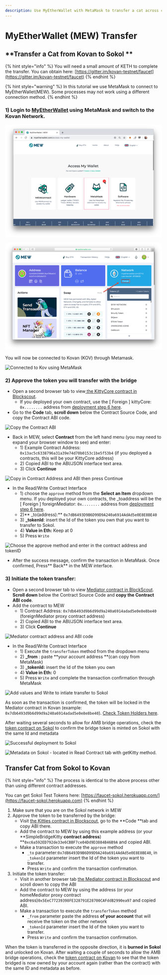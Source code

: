 ```yaml
---
description: Use MyEtherWallet with MetaMask to transfer a cat across chains
---
```


# MyEtherWallet (MEW) Transfer

## **Transfer a Cat from Kovan to Sokol **

{% hint style="info" %}
You will need a small amount of KETH to complete the transfer.  You can obtain here: [https://gitter.im/kovan-testnet/faucet](https://gitter.im/kovan-testnet/faucet)
{% endhint %}

{% hint style="warning" %}
In this tutorial we use MetaMask to connect to MyEtherWallet(MEW). Some processes may not work using a different connection method.
{% endhint %}

### 1) Login to [MyEtherWallet](https://www.myetherwallet.com) using MetaMask and switch to the Kovan Network.

![Login to MEW with MetaMask](<../../.gitbook/assets/mm1 (1).png>)

![Switch to Kovan in MetaMask](../../.gitbook/assets/kov1.png)

You will now be connected to Kovan (KOV) through Metamask.

![Connected to Kov using MetaMask](../../.gitbook/assets/mewkov.png)

### 2) Approve the token you will transfer with the bridge

* Open a second browser tab to view[ the KittyCore contract in Blockscout](https://blockscout.com/eth/kovan/address/0x13ac5c6338796a31a39e74d70b0153c1be5f53b4/contracts).&#x20;
  * If you deployed your own contract, use the \[ Foreign ] kittyCore: `0x........` address from [deployment step 6 here](deploy-cryptokitty-contracts.md#6-deploy-contracts).
* Go to the **Code** tab, **scroll down** below the Contract Source Code, and copy the Contract ABI code.

![Copy the Contract ABI](<../../.gitbook/assets/contract\_abi (1).png>)

* Back in MEW, select **Contract** from the left hand menu (you may need to expand your browser window to see) and enter:
  * 1\) Example Contract Address:  `0x13ac5c6338796a31a39e74d70b0153c1be5f53b4` (if you deployed a contracts, this will be your KittyCore address)
  * 2\) Copied ABI to the ABI/JSON interface text area.
  * 3\) Click **Continue**

![Copy in Contract Address and ABI then press Continue](<../../.gitbook/assets/abi (1).png>)

* In the Read/Write Contract Interface
  * 1\) choose the `approve` method from the **Select an Item** dropdown menu. If you deployed your own contracts, the \_toaddress will be the \[ Foreign ] foreignMediator: `0x........` address from [deployment step 6 here](deploy-cryptokitty-contracts.md#6-deploy-contracts).
  * 2\)**  \_to(address):** `0x7dB6493D9B6D99D9A240a6914AdAd5e0E8E8BE40`
  * 3\) **\_tokenId**: insert the Id of the token you own that you want to transfer to Sokol.&#x20;
  * 4\) **Value in Eth:** Keep at 0
  * 5\) Press `Write`

![Choose the approve method and enter in the contract address and tokenID](../../.gitbook/assets/interact.png)

* After the success message, confirm the transaction in MetaMask. Once confirmed, Press** Back** in the MEW interface.

### &#x20;  3)  Initiate the token transfer:

* Open a second browser tab to view [Mediator contract in BlockScout](https://blockscout.com/eth/kovan/address/0xa58728538b77680f303e07d418259a68d3e66991/contracts). **Scroll down** below the Contract Source Code and **copy the Contract ABI code**.
* Add the contract to MEW
  * 1\) Contract Address:  `0x7db6493d9b6d99d9a240a6914adad5e0e8e8be40` (foreignMediator proxy contract address)
  * 2\) Copied ABI to the ABI/JSON interface text area.
  * 3\) Click **Continue**

![Mediator contract address and ABI code](../../.gitbook/assets/tt22.png)

* In the Read/Write Contract Interface
  * 1\) Execute the `transferToken` method from the dropdown menu
  * 2\)  **\_from** : paste **your account address **(can copy from MetaMask)
  * 3\) **\_tokenId:** insert the Id of the token you own
  * 4\) **Value in Eth:** 0
  * 5\) Press `Write` and complete the transaction confirmation through MetaMask

![Add values and Write to intiate transfer to Sokol](../../.gitbook/assets/interact2.png)

As soon as the transaction is confirmed,  the token will be locked in the Mediator contract in Kovan (example: `0x7db6493d9b6d99d9a240a6914adad5e0e8e8be40`). [Check Token Holders here](https://blockscout.com/eth/kovan/tokens/0x13ac5c6338796a31a39e74d70b0153c1be5f53b4/token\_holders).

After waiting several seconds to allow for AMB bridge operations, check the [token contract on Sokol](https://blockscout.com/poa/sokol/tokens/0xc6a592ED792de33e6CBBF7ce04Dd9D3884B46B9A/inventory) to confirm the bridge token is minted on Sokol with the same Id and metadata

![Successful deployment to Sokol](../../.gitbook/assets/15.png)

![Metadata on Sokol - located in Read Contract tab with getKitty method. ](../../.gitbook/assets/metadata.png)

## **Transfer Cat from Sokol to Kovan**

{% hint style="info" %}
The process is identical to the above process other than  using different contract addresses.&#x20;

You can get Sokol Test Tokens here: [https://faucet-sokol.herokuapp.com/](https://faucet-sokol.herokuapp.com)
{% endhint %}

1. Make sure that you are on the Sokol network in MEW
2. Approve the token to be transferred by the bridge:
   * Visit [the Kitties contract in Blockscout](https://blockscout.com/poa/sokol/address/0xc6a592ED792de33e6CBBF7ce04Dd9D3884B46B9A/contracts), go to the **Code **tab and copy ABI there.
   * Add the contract to MEW by using this example address (or your **SimpleBridgeKitty **contract address**) **`0xc6a592ED792de33e6CBBF7ce04Dd9D3884B46B9A` and copied ABI.
   * Make a transaction to execute the `approve` method
     * &#x20;`_to` parameter:`0x7dB6493D9B6D99D9A240a6914AdAd5e0E8E8BE40`, in `_tokenId` parameter insert the Id of the token you want to transfer.&#x20;
     * Press `Write` and confirm the transaction confirmation.
3. Initiate the token transfer:
   * Visit in another browser tab [the Mediator contract in Blockscout](https://blockscout.com/poa/sokol/address/0x521211789711e7048e900d16310e1de940b1e53b/contracts) and scroll down to copy the ABI
   * Add the contract to MEW by using the address (or your homeMediator proxy contract address)`0x5EeC77239398FE328791E28700CAFddB2990ea97` and copied ABI.
   * Make a transaction to execute the `transferToken` method
     * &#x20;`_from` parameter paste the address **of your account** that will receive the token on the other network
     * &#x20;`_tokenId` parameter insert the Id of the token you want to transfer.&#x20;
     * Press `Write` and confirm the transaction confirmation.

When the token is transferred in the opposite direction, it is **burned in Sokol** and unlocked on Kovan. After waiting a couple of seconds to allow the AMB bridge operations, check the [token contract on Kovan](https://blockscout.com/eth/kovan/tokens/0x13AC5C6338796a31A39e74D70B0153C1bE5f53B4/inventory) to see that the token bridged is now owned by your account again (rather than the contract) with the same ID and metadata as before.
